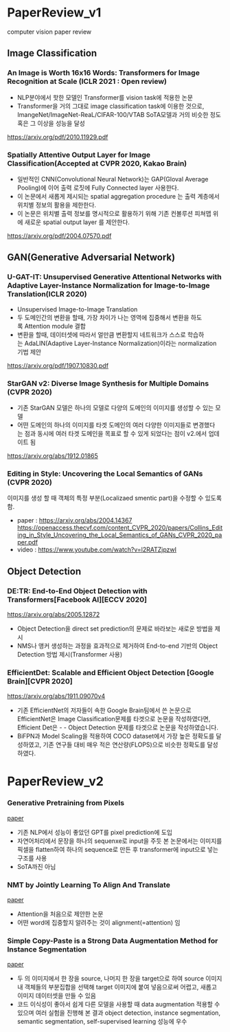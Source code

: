# PaperReview_v1 
computer vision paper review

## Image Classification
### An Image is Worth 16x16 Words: Transformers for Image Recognition at Scale (ICLR 2021 : Open review)
- NLP분야에서 핫한 모델인 Transformer를 vision task에 적용한 논문
- Transformer을 거의 그대로 image classification task에 이용한 것으로, ImangeNet/ImageNet-ReaL/CIFAR-100/VTAB SoTA모델과 거의 비슷한 정도 혹은 그 이상을 성능을 달성

https://arxiv.org/pdf/2010.11929.pdf

### Spatially Attentive Output Layer for Image Classification(Accepted at CVPR 2020, Kakao Brain)
- 일반적인 CNN(Convolutional Neural Network)는 GAP(Gloval Average Pooling)에 이어 출력 로짓에 Fully Connected layer 사용한다.
- 이 논문에서 새롭게 제시되는 spatial aggregation procedure 는 출력 계층에서 위치별 정보의 활용을 제한한다.
- 이 논문은 위치별 출력 정보를 명시적으로 활용하기 위해 기존 컨볼루션 피쳐맵 위에 새로운 spatial output layer 를 제안한다.

https://arxiv.org/pdf/2004.07570.pdf

## GAN(Generative Adversarial Network)
### U-GAT-IT: Unsupervised Generative Attentional Networks with Adaptive Layer-Instance Normalization for Image-to-Image Translation(ICLR 2020)
- Unsupervised Image-to-Image Translation
- 두 도메인간의 변환을 할때, 가장 차이가 나는 영역에 집중해서 변환을 하도록 Attention module 결합
- 변환을 할때, 데이터셋에 따라서 얼만큼 변환할지 네트워크가 스스로 학습하는 AdaLIN(Adaptive Layer-Instance Normalization)이라는 normalization 기법 제안

https://arxiv.org/pdf/1907.10830.pdf

### StarGAN v2: Diverse Image Synthesis for Multiple Domains (CVPR 2020)
- 기존 StarGAN 모델은 하나의 모델로 다양의 도메인의 이미지를 생성할 수 있는 모델
- 어떤 도메인의 하나의 이미지를 타겟 도메인의 여러 다양한 이미지들로 변경했다는 점과 동시에 여러 타겟 도메인을 목표로 할 수 있게 되었다는 점이 v2.에서 업데이트 됨


https://arxiv.org/abs/1912.01865


### Editing in Style: Uncovering the Local Semantics of GANs (CVPR 2020)
이미지를 생성 할 때 객체의 특정 부분(Localizaed smentic part)을 수정할 수 있도록 함.

* paper : https://arxiv.org/abs/2004.14367  
https://openaccess.thecvf.com/content_CVPR_2020/papers/Collins_Editing_in_Style_Uncovering_the_Local_Semantics_of_GANs_CVPR_2020_paper.pdf
* video : https://www.youtube.com/watch?v=l2RATZjpzwI


## Object Detection
### DE:TR: End-to-End Object Detection with Transformers[Facebook AI][ECCV 2020]
https://arxiv.org/abs/2005.12872   
- Object Detection을 direct set prediction의 문제로 바라보는 새로운 방법을 제시
- NMS나 앵커 생성하는 과정을 효과적으로 제거하여 End-to-end 기반의 Object Detection 방법 제시(Transformer 사용)

### EfficientDet: Scalable and Efficient Object Detection [Google Brain][CVPR 2020]
https://arxiv.org/abs/1911.09070v4   
- 기존 EfficientNet의 저자들이 속한 Google Brain팀에서 쓴 논문으로 EfficientNet은 Image Classification문제를 타겟으로 논문을 작성하였다면, Efficient Det은 - - Object Detection 문제를 타겟으로 논문을 작성하였습니다.
- BiFPN과 Model Scaling을 적용하여 COCO dataset에서 가장 높은 정확도를 달성하였고, 기존 연구들 대비 매우 적은 연산량(FLOPS)으로 비슷한 정확도를 달성하였다.


# PaperReview_v2
### Generative Pretraining from Pixels
[paper](https://cdn.openai.com/papers/Generative_Pretraining_from_Pixels_V2.pdf)
- 기존 NLP에서 성능이 좋았던 GPT를 pixel prediction에 도입
- 자연어처리에서 문장을 하나의 sequenxe로 input을 주듯 본 논문에서는 이미지를 픽셀을 flatten하여 하나의 sequence로 만든 후 transformer에 input으로 넣는 구조를 사용
- SoTA까진 아님

### NMT by Jointly Learning To Align And Translate
[paper](https://arxiv.org/abs/1409.0473)
- Attention을 처음으로 제안한 논문
- 어떤 word에 집중할지 알려주는 것이 alignment(=attention) 임

### Simple Copy-Paste is a Strong Data Augmentation Method for Instance Segmentation
[paper](https://arxiv.org/pdf/2012.07177v1.pdf)
- 두 의 이미지에서 한 장을 source, 나머지 한 장을 target으로 하여 source 이미지 내 객체들의 부분집합을 선택해 target 이미지에 붙여 넣음으로써 어렵고, 새롭고 이미지 데이터셋을 만들 수 있음
- 코드 이식성이 좋아서 쉽게 다른 모델을 사용할 때 data augmentation 적용할 수 있으며 여러 실험을 진행해 본 결과 object detection, instance segmentation, semantic segmentation, self-supervised learning 성능에 우수
